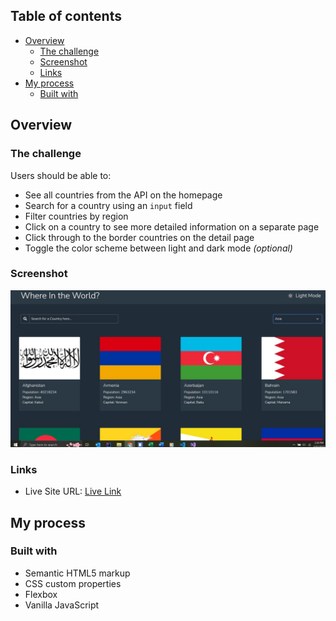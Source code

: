 ## Table of contents

- [Overview](#overview)
  - [The challenge](#the-challenge)
  - [Screenshot](#screenshot)
  - [Links](#links)
- [My process](#my-process)
  - [Built with](#built-with)
## Overview

### The challenge

Users should be able to:

- See all countries from the API on the homepage
- Search for a country using an `input` field
- Filter countries by region
- Click on a country to see more detailed information on a separate page
- Click through to the border countries on the detail page
- Toggle the color scheme between light and dark mode *(optional)*

### Screenshot

![A glimpse at this simple project](./assets/images/screenshot/Capture.JPG)


### Links

- Live Site URL: [Live Link]()

## My process

### Built with

- Semantic HTML5 markup
- CSS custom properties
- Flexbox
- Vanilla JavaScript
